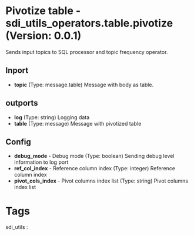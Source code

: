 # Pivotize table - sdi_utils_operators.table.pivotize (Version: 0.0.1)

Sends input topics to SQL processor and topic frequency operator.

## Inport

* **topic** (Type: message.table) Message with body as table.

## outports

* **log** (Type: string) Logging data
* **table** (Type: message) Message with pivotized table

## Config

* **debug_mode** - Debug mode (Type: boolean) Sending debug level information to log port
* **ref_col_index** - Reference column index (Type: integer) Reference column index
* **pivot_cols_index** - Pivot columns index list (Type: string) Pivot columns index list


# Tags
sdi_utils : 

